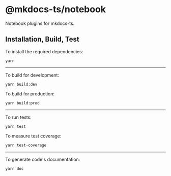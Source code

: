 # @mkdocs-ts/notebook

Notebook plugins for mkdocs-ts.

<!-- no links provided -->

## Installation, Build, Test

To install the required dependencies:

```shell
yarn
```

---

To build for development:

```shell
yarn build:dev
```

To build for production:

```shell
yarn build:prod
```

---

<!-- no specific test configuration documented -->

To run tests:

```shell
yarn test
```

To measure test coverage:

```shell
yarn test-coverage
```

---

To generate code's documentation:

```shell
yarn doc
```
